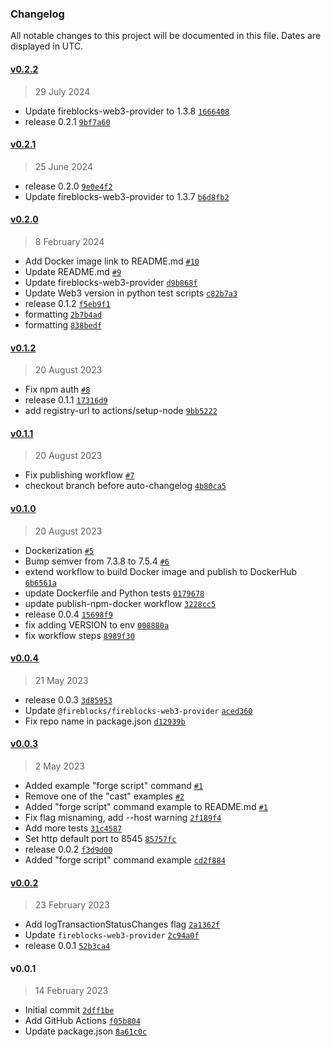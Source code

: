 ### Changelog

All notable changes to this project will be documented in this file. Dates are displayed in UTC.

#### [v0.2.2](https://github.com/fireblocks/fireblocks-json-rpc/compare/v0.2.1...v0.2.2)

> 29 July 2024

- Update fireblocks-web3-provider to 1.3.8 [`1666408`](https://github.com/fireblocks/fireblocks-json-rpc/commit/1666408da4e5a83d296d3ea5179112d451145782)
- release 0.2.1 [`9bf7a60`](https://github.com/fireblocks/fireblocks-json-rpc/commit/9bf7a60be2f76d8e08351a2078980591c3b2bfbc)

#### [v0.2.1](https://github.com/fireblocks/fireblocks-json-rpc/compare/v0.2.0...v0.2.1)

> 25 June 2024

- release 0.2.0 [`9e0e4f2`](https://github.com/fireblocks/fireblocks-json-rpc/commit/9e0e4f2f2bd4d74aad2aab5c57019a417d78d440)
- Update fireblocks-web3-provider to 1.3.7 [`b6d8fb2`](https://github.com/fireblocks/fireblocks-json-rpc/commit/b6d8fb28abd11ed6ff38bd8af0efcdc7d4225b4f)

#### [v0.2.0](https://github.com/fireblocks/fireblocks-json-rpc/compare/v0.1.2...v0.2.0)

> 8 February 2024

- Add Docker image link to README.md [`#10`](https://github.com/fireblocks/fireblocks-json-rpc/pull/10)
- Update README.md [`#9`](https://github.com/fireblocks/fireblocks-json-rpc/pull/9)
- Update fireblocks-web3-provider [`d9b868f`](https://github.com/fireblocks/fireblocks-json-rpc/commit/d9b868f4a29ac0e6185929ee4cc6b5356ea4b8e4)
- Update Web3 version in python test scripts [`c82b7a3`](https://github.com/fireblocks/fireblocks-json-rpc/commit/c82b7a3baf7251db91c6d66561f00e72128e7f4c)
- release 0.1.2 [`f5eb9f1`](https://github.com/fireblocks/fireblocks-json-rpc/commit/f5eb9f1b2398335d532542ebd519443a01ae7b5a)
- formatting [`2b7b4ad`](https://github.com/fireblocks/fireblocks-json-rpc/commit/2b7b4adb4e4a99b642fb1e4613e667a722cc4139)
- formatting [`838bedf`](https://github.com/fireblocks/fireblocks-json-rpc/commit/838bedf5165b4db88badd711182e67866f82ed91)

#### [v0.1.2](https://github.com/fireblocks/fireblocks-json-rpc/compare/v0.1.1...v0.1.2)

> 20 August 2023

- Fix npm auth [`#8`](https://github.com/fireblocks/fireblocks-json-rpc/pull/8)
- release 0.1.1 [`17316d9`](https://github.com/fireblocks/fireblocks-json-rpc/commit/17316d9bdf2512e053d0e392f3cd6cc0ac537747)
- add registry-url to actions/setup-node [`9bb5222`](https://github.com/fireblocks/fireblocks-json-rpc/commit/9bb5222c9662227376a545da1c79dce7707cc101)

#### [v0.1.1](https://github.com/fireblocks/fireblocks-json-rpc/compare/v0.1.0...v0.1.1)

> 20 August 2023

- Fix publishing workflow [`#7`](https://github.com/fireblocks/fireblocks-json-rpc/pull/7)
- checkout branch before auto-changelog [`4b80ca5`](https://github.com/fireblocks/fireblocks-json-rpc/commit/4b80ca54fbaf4083d02a77ba89122254f2d52cc4)

#### [v0.1.0](https://github.com/fireblocks/fireblocks-json-rpc/compare/v0.0.4...v0.1.0)

> 20 August 2023

- Dockerization [`#5`](https://github.com/fireblocks/fireblocks-json-rpc/pull/5)
- Bump semver from 7.3.8 to 7.5.4 [`#6`](https://github.com/fireblocks/fireblocks-json-rpc/pull/6)
- extend workflow to build Docker image and publish to DockerHub [`6b6561a`](https://github.com/fireblocks/fireblocks-json-rpc/commit/6b6561aca24481586800596cb247870027a390b9)
- update Dockerfile and Python tests [`0179678`](https://github.com/fireblocks/fireblocks-json-rpc/commit/01796786df2db0f4787f3c272c36a0eb803c63ad)
- update publish-npm-docker workflow [`3228cc5`](https://github.com/fireblocks/fireblocks-json-rpc/commit/3228cc569edcc8792156851f47c8332c105a5ad2)
- release 0.0.4 [`15698f9`](https://github.com/fireblocks/fireblocks-json-rpc/commit/15698f97d5d51d74b057088a30074e6ac18f9eeb)
- fix adding VERSION to env [`008880a`](https://github.com/fireblocks/fireblocks-json-rpc/commit/008880a880f44febcb759ad2905aeb157b9a1830)
- fix workflow steps [`8989f30`](https://github.com/fireblocks/fireblocks-json-rpc/commit/8989f30a15ecd2060231df6da215701152936b39)

#### [v0.0.4](https://github.com/fireblocks/fireblocks-json-rpc/compare/v0.0.3...v0.0.4)

> 21 May 2023

- release 0.0.3 [`3d85953`](https://github.com/fireblocks/fireblocks-json-rpc/commit/3d85953157a7cfe0b9d8302126da1725bee3b85a)
- Update `@fireblocks/fireblocks-web3-provider` [`aced360`](https://github.com/fireblocks/fireblocks-json-rpc/commit/aced360285673900a6095384fff52544325dcbeb)
- Fix repo name in package.json [`d12939b`](https://github.com/fireblocks/fireblocks-json-rpc/commit/d12939b7f8a5622fbc8a369a823107299359567e)

#### [v0.0.3](https://github.com/fireblocks/fireblocks-json-rpc/compare/v0.0.2...v0.0.3)

> 2 May 2023

- Added example "forge script" command [`#1`](https://github.com/fireblocks/fireblocks-json-rpc/pull/1)
- Remove one of the "cast" examples [`#2`](https://github.com/fireblocks/fireblocks-json-rpc/pull/2)
- Added "forge script" command example to README.md [`#1`](https://github.com/fireblocks/fireblocks-json-rpc/pull/1)
- Fix flag misnaming, add --host warning [`2f189f4`](https://github.com/fireblocks/fireblocks-json-rpc/commit/2f189f4790357ef0097571ba791e7166ecbd4373)
- Add more tests [`31c4587`](https://github.com/fireblocks/fireblocks-json-rpc/commit/31c45873a4895944101cfcd599391e5c65069680)
- Set http default port to 8545 [`85757fc`](https://github.com/fireblocks/fireblocks-json-rpc/commit/85757fc6543999b080fa96917246862abbb67d5a)
- release 0.0.2 [`f3d9d00`](https://github.com/fireblocks/fireblocks-json-rpc/commit/f3d9d00356faf61cc944602913c8f5d5024fa8c7)
- Added "forge script" command example [`cd2f884`](https://github.com/fireblocks/fireblocks-json-rpc/commit/cd2f884eb0112c070154c6ff9e5d3851bcfb5921)

#### [v0.0.2](https://github.com/fireblocks/fireblocks-json-rpc/compare/v0.0.1...v0.0.2)

> 23 February 2023

- Add logTransactionStatusChanges flag [`2a1362f`](https://github.com/fireblocks/fireblocks-json-rpc/commit/2a1362fd851cbe8d2a9cddaad2c5faaa8f168eaf)
- Update `fireblocks-web3-provider` [`2c94a0f`](https://github.com/fireblocks/fireblocks-json-rpc/commit/2c94a0fe1d60367f5762167e2fc8ae11e972ac07)
- release 0.0.1 [`52b3ca4`](https://github.com/fireblocks/fireblocks-json-rpc/commit/52b3ca41a6973042b0662efe6a31d00265f819d8)

#### v0.0.1

> 14 February 2023

- Initial commit [`2dff1be`](https://github.com/fireblocks/fireblocks-json-rpc/commit/2dff1bead8ed7eeed7493571ad5dc90dbaff6ff2)
- Add GitHub Actions [`f05b804`](https://github.com/fireblocks/fireblocks-json-rpc/commit/f05b804962aa2e98eec05cf47b118a986f65e440)
- Update package.json [`8a61c0c`](https://github.com/fireblocks/fireblocks-json-rpc/commit/8a61c0cb769d5bdafd2c8588d67e9deed0c4fff8)
